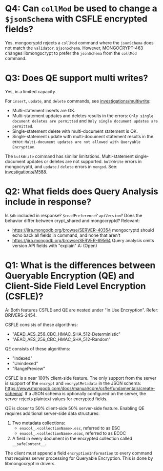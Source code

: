 # Q4: Can `collMod` be used to change a `$jsonSchema` with CSFLE encrypted fields?

Yes. mongocryptd rejects a `collMod` command where the `jsonSchema` does not match the `validator.$jsonSchema`. However, MONGOCRYPT-463 changes libmongocrypt to prefer the `jsonSchema` from the `collMod` command.

# Q3: Does QE support multi writes?

Yes, in a limited capacity. 

For `insert`, `update`, and `delete` commands, see [investigations/multiwrite](./investigations/multiwrite/):
- Multi-statement inserts are OK.
- Multi-statement updates and deletes results in the errors: `Only single document deletes are permitted` and `Only single document updates are permitted`.
- Single-statement delete with multi-document statement is OK.
- Single-statement update with multi-document statement results in the error: `Multi-document updates are not allowed with Queryable Encryption`.

The `bulkWrite` command has similar limitations. Multi-statement single-document updates or deletes are not supported. `bulkWrite` errors in mongocryptd, and `update` / `delete` errors in `mongod`. See: [investigations/M588](./investigations/M588).


# Q2: What fields does Query Analysis include in response?
Is `$db` included in response? `$readPreference`? `apiVersion`?
Does the behavior differ between crypt_shared and mongocryptd?
Relevant:
- https://jira.mongodb.org/browse/SERVER-40354 mongocryptd should echo back all fields in command, and none that aren't
- https://jira.mongodb.org/browse/SERVER-69564 Query analysis omits version API fields with "explain"
A: (Open)

# Q1: What is the differences between Queryable Encryption (QE) and Client-Side Field Level Encryption (CSFLE)?
A:
Both features CSFLE and QE are nested under "In Use Encryption". Refer: DRIVERS-2454.

CSFLE consists of these algorithms:
- "AEAD_AES_256_CBC_HMAC_SHA_512-Deterministic"
- "AEAD_AES_256_CBC_HMAC_SHA_512-Random"

QE consists of these algorithms:
- "Indexed"
- "Unindexed"
- "RangePreview"

CSFLE is a near 100% client-side feature. The only support from the server is support of the `encrypt` and `encryptMetadata` in the JSON schema: https://www.mongodb.com/docs/manual/core/csfle/fundamentals/create-schema/. If a JSON schema is optionally configured on the server, the server rejects plaintext values for encrypted fields.

QE is closer to 50% client-side 50% server-side feature. Enabling QE requires additional server-side data structures:
1. Two metadata collections:
    - `enxcol_.<collectionName>.esc`, referred to as ESC
    - `enxcol_.<collectionName>.ecoc`, referred to as ECOC
2. A field in every document in the encrypted collection called `__safeContent__`.

The client must append a field `encryptionInformation` to every command that requires server processing for Queryable Encryption. This is done by libmongocrypt in drivers.
